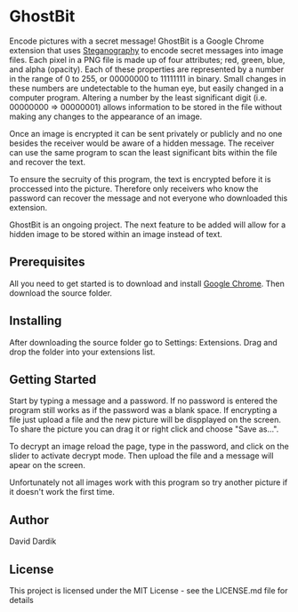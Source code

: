 # GhostBit
Encode pictures with a secret message! GhostBit is a Google Chrome extension that uses [Steganography](https://en.wikipedia.org/wiki/Steganography) to encode secret messages into image files. Each pixel in a PNG file is made up of four attributes; red, green, blue, and alpha (opacity). Each of these properties are represented by a number in the range of 0 to 255, or 00000000 to 11111111 in binary. Small changes in these numbers are undetectable to the human eye, but easily changed in a computer program. Altering a number by the least significant digit (i.e. 00000000 => 00000001) allows information to be stored in the file without making any changes to the appearance of an image.

Once an image is encrypted it can be sent privately or publicly and no one besides the receiver would be aware of a hidden message. The receiver can use the same program to scan the least significant bits within the file and recover the text.

To ensure the secruity of this program, the text is encrypted before it is proccessed into the picture. Therefore only receivers who know the password can recover the message and not everyone who downloaded this extension.

GhostBit is an ongoing project. The next feature to be added will allow for a hidden image to be stored within an image instead of text.


## Prerequisites
All you need to get started is to download and install [Google Chrome](https://www.google.com/chrome/browser/desktop/index.html). Then download the source folder.

## Installing
After downloading the source folder go to Settings: Extensions. Drag and drop the folder into your extensions list.

## Getting Started
Start by typing a message and a password. If no password is entered the program still works as if the password was a blank space.
If encrypting a file just upload a file and the new picture will be dispplayed on the screen. To share the picture you can drag it or right click and choose "Save as...".

To decrypt an image reload the page, type in the password, and click on the slider to activate decrypt mode. Then upload the file and a message will apear on the screen.

Unfortunately not all images work with this program so try another picture if it doesn't work the first time.

## Author

David Dardik

## License

This project is licensed under the MIT License - see the LICENSE.md file for details
